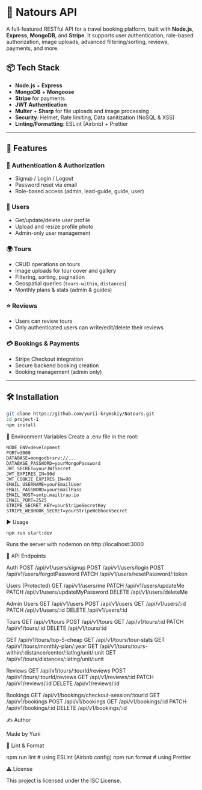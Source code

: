 # 🧭 Natours API

A full-featured RESTful API for a travel booking platform, built with **Node.js**, **Express**, **MongoDB**, and **Stripe**. It supports user authentication, role-based authorization, image uploads, advanced filtering/sorting, reviews, payments, and more.

## 📦 Tech Stack

- **Node.js** + **Express**
- **MongoDB** + **Mongoose**
- **Stripe** for payments
- **JWT Authentication**
- **Multer** + **Sharp** for file uploads and image processing
- **Security**: Helmet, Rate limiting, Data sanitization (NoSQL & XSS)
- **Linting/Formatting**: ESLint (Airbnb) + Prettier

---

## 🚀 Features

### 🔐 Authentication & Authorization

- Signup / Login / Logout
- Password reset via email
- Role-based access (admin, lead-guide, guide, user)

### 🧑 Users

- Get/update/delete user profile
- Upload and resize profile photo
- Admin-only user management

### 🌍 Tours

- CRUD operations on tours
- Image uploads for tour cover and gallery
- Filtering, sorting, pagination
- Geospatial queries (`tours-within`, `distances`)
- Monthly plans & stats (admin & guides)

### ⭐ Reviews

- Users can review tours
- Only authenticated users can write/edit/delete their reviews

### 💳 Bookings & Payments

- Stripe Checkout integration
- Secure backend booking creation
- Booking management (admin only)

---

## 🛠️ Installation

```bash
git clone https://github.com/yurii-krymskiy/Natours.git
cd project-1
npm install
```

🔑 Environment Variables
Create a .env file in the root:
```
NODE_ENV=development
PORT=3000
DATABASE=mongodb+srv://...
DATABASE_PASSWORD=yourMongoPassword
JWT_SECRET=yourJWTSecret
JWT_EXPIRES_IN=90d
JWT_COOKIE_EXPIRES_IN=90
EMAIL_USERNAME=yourEmailUser
EMAIL_PASSWORD=yourEmailPass
EMAIL_HOST=smtp.mailtrap.io
EMAIL_PORT=2525
STRIPE_SECRET_KEY=yourStripeSecretKey
STRIPE_WEBHOOK_SECRET=yourStripeWebhookSecret
```
▶️ Usage

```
npm run start:dev
```

Runs the server with nodemon on http://localhost:3000

🧪 API Endpoints

Auth
POST   /api/v1/users/signup
POST   /api/v1/users/login
POST   /api/v1/users/forgotPassword
PATCH  /api/v1/users/resetPassword/:token

Users (Protected)
GET    /api/v1/users/me
PATCH  /api/v1/users/updateMe
PATCH  /api/v1/users/updateMyPassword
DELETE /api/v1/users/deleteMe

Admin Users
GET    /api/v1/users
POST   /api/v1/users
GET    /api/v1/users/:id
PATCH  /api/v1/users/:id
DELETE /api/v1/users/:id

Tours
GET    /api/v1/tours
POST   /api/v1/tours
GET    /api/v1/tours/:id
PATCH  /api/v1/tours/:id
DELETE /api/v1/tours/:id

GET    /api/v1/tours/top-5-cheap
GET    /api/v1/tours/tour-stats
GET    /api/v1/tours/monthly-plan/:year
GET    /api/v1/tours/tours-within/:distance/center/:latlng/unit/:unit
GET    /api/v1/tours/distances/:latlng/unit/:unit

Reviews
GET    /api/v1/tours/:tourId/reviews
POST   /api/v1/tours/:tourId/reviews
GET    /api/v1/reviews/:id
PATCH  /api/v1/reviews/:id
DELETE /api/v1/reviews/:id

Bookings
GET    /api/v1/bookings/checkout-session/:tourId
GET    /api/v1/bookings
POST   /api/v1/bookings
GET    /api/v1/bookings/:id
PATCH  /api/v1/bookings/:id
DELETE /api/v1/bookings/:id

✍️ Author

Made by Yurii

🧼 Lint & Format

npm run lint      # using ESLint (Airbnb config)
npm run format    # using Prettier

⚠️ License

This project is licensed under the ISC License.
